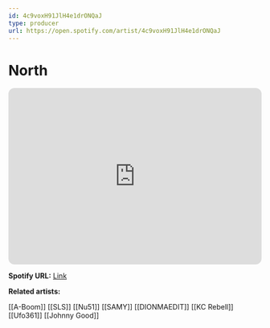 ```yaml
---
id: 4c9voxH91JlH4e1drONQaJ
type: producer
url: https://open.spotify.com/artist/4c9voxH91JlH4e1drONQaJ
---
```

# North

<iframe style="border-radius:12px" src="https://open.spotify.com/embed/artist/4c9voxH91JlH4e1drONQaJ" width="100%" height="352" frameBorder="0" allowfullscreen="" allow="autoplay; clipboard-write; encrypted-media; fullscreen; picture-in-picture" loading="lazy"></iframe>

**Spotify URL:** [Link](https://open.spotify.com/artist/4c9voxH91JlH4e1drONQaJ)

**Related artists:**

[[A-Boom]]
[[SLS]]
[[Nu51]]
[[SAMY]]
[[DIONMAEDIT]]
[[KC Rebell]]
[[Ufo361]]
[[Johnny Good]]
